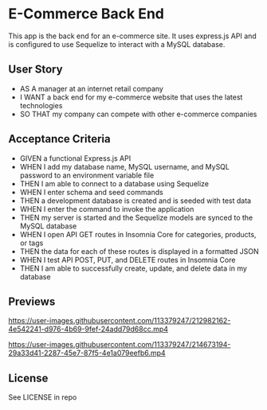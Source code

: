 # E-Commerce Back End

This app is the back end for an e-commerce site. It uses express.js API and is configured to use Sequelize to interact with a MySQL database.

## User Story

* AS A manager at an internet retail company
* I WANT a back end for my e-commerce website that uses the latest technologies
* SO THAT my company can compete with other e-commerce companies

## Acceptance Criteria

* GIVEN a functional Express.js API
* WHEN I add my database name, MySQL username, and MySQL password to an environment variable file
* THEN I am able to connect to a database using Sequelize
* WHEN I enter schema and seed commands
* THEN a development database is created and is seeded with test data
* WHEN I enter the command to invoke the application
* THEN my server is started and the Sequelize models are synced to the MySQL database
* WHEN I open API GET routes in Insomnia Core for categories, products, or tags
* THEN the data for each of these routes is displayed in a formatted JSON
* WHEN I test API POST, PUT, and DELETE routes in Insomnia Core
* THEN I am able to successfully create, update, and delete data in my database

## Previews


https://user-images.githubusercontent.com/113379247/212982162-4e542241-d976-4b69-9fef-24add79d68cc.mp4





https://user-images.githubusercontent.com/113379247/214673194-29a33d41-2287-45e7-87f5-4e1a079eefb6.mp4




## License

See LICENSE in repo
